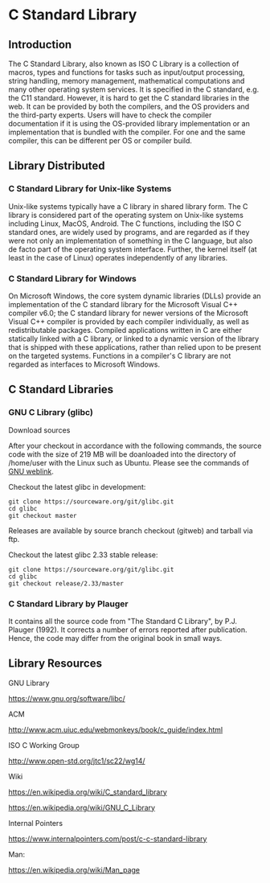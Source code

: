 # C Standard Library 

## Introduction

The C Standard Library, also known as ISO C Library is a collection of macros, types and functions for tasks such as input/output processing, string handling, memory management, mathematical computations and many other operating system services. It is specified in the C standard, e.g. the C11 standard. However, it is hard to get the C standard libraries in the web. It can be provided by both the compilers, and the OS providers and the third-party experts. Users will have to check the compiler documentation if it is using the OS-provided library implementation or an implementation that is bundled with the compiler. For one and the same compiler, this can be different per OS or compiler build. 

## Library Distributed 

### C Standard Library for Unix-like Systems 

Unix-like systems typically have a C library in shared library form. The C library is considered part of the operating system on Unix-like systems including Linux, MacOS, Android. The C functions, including the ISO C standard ones, are widely used by programs, and are regarded as if they were not only an implementation of something in the C language, but also de facto part of the operating system interface. Further, the kernel itself (at least in the case of Linux) operates independently of any libraries.

### C Standard Library for Windows 

On Microsoft Windows, the core system dynamic libraries (DLLs) provide an implementation of the C standard library for the Microsoft Visual C++ compiler v6.0; the C standard library for newer versions of the Microsoft Visual C++ compiler is provided by each compiler individually, as well as redistributable packages. Compiled applications written in C are either statically linked with a C library, or linked to a dynamic version of the library that is shipped with these applications, rather than relied upon to be present on the targeted systems. Functions in a compiler's C library are not regarded as interfaces to Microsoft Windows.


## C Standard Libraries

### GNU C Library (glibc)
Download sources

After your checkout in accordance with the following commands, the source code with the size of 219 MB will be doanloaded into the directory of /home/user with the Linux such as Ubuntu. Please see the commands of [GNU weblink](https://www.gnu.org/software/libc/sources.html).

Checkout the latest glibc in development:

    git clone https://sourceware.org/git/glibc.git
    cd glibc
    git checkout master

Releases are available by source branch checkout (gitweb) and tarball via ftp.

Checkout the latest glibc 2.33 stable release:

    git clone https://sourceware.org/git/glibc.git
    cd glibc
    git checkout release/2.33/master


### C Standard Library by Plauger 

It contains all the source code from "The Standard C Library", by P.J. Plauger (1992). It corrects a number of errors reported after publication. Hence, the code may differ from the original book in small ways.


## Library Resources

GNU Library

https://www.gnu.org/software/libc/

ACM 

http://www.acm.uiuc.edu/webmonkeys/book/c_guide/index.html

ISO C Working Group

http://www.open-std.org/jtc1/sc22/wg14/

Wiki

https://en.wikipedia.org/wiki/C_standard_library

https://en.wikipedia.org/wiki/GNU_C_Library


Internal Pointers 

https://www.internalpointers.com/post/c-c-standard-library

Man:

https://en.wikipedia.org/wiki/Man_page
